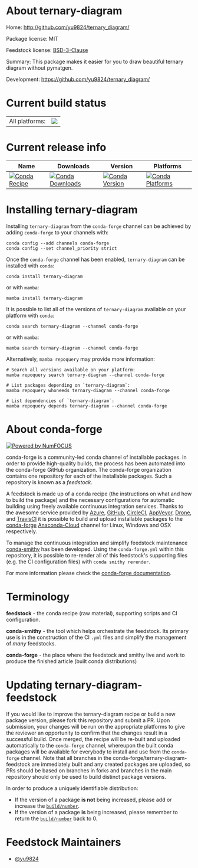 About ternary-diagram
=====================

Home: http://github.com/yu9824/ternary_diagram/

Package license: MIT

Feedstock license: [BSD-3-Clause](https://github.com/conda-forge/ternary-diagram-feedstock/blob/main/LICENSE.txt)

Summary: This package makes it easier for you to draw beautiful ternary diagram without pymatgen.

Development: https://github.com/yu9824/ternary_diagram/

Current build status
====================


<table><tr><td>All platforms:</td>
    <td>
      <a href="https://dev.azure.com/conda-forge/feedstock-builds/_build/latest?definitionId=16222&branchName=main">
        <img src="https://dev.azure.com/conda-forge/feedstock-builds/_apis/build/status/ternary-diagram-feedstock?branchName=main">
      </a>
    </td>
  </tr>
</table>

Current release info
====================

| Name | Downloads | Version | Platforms |
| --- | --- | --- | --- |
| [![Conda Recipe](https://img.shields.io/badge/recipe-ternary--diagram-green.svg)](https://anaconda.org/conda-forge/ternary-diagram) | [![Conda Downloads](https://img.shields.io/conda/dn/conda-forge/ternary-diagram.svg)](https://anaconda.org/conda-forge/ternary-diagram) | [![Conda Version](https://img.shields.io/conda/vn/conda-forge/ternary-diagram.svg)](https://anaconda.org/conda-forge/ternary-diagram) | [![Conda Platforms](https://img.shields.io/conda/pn/conda-forge/ternary-diagram.svg)](https://anaconda.org/conda-forge/ternary-diagram) |

Installing ternary-diagram
==========================

Installing `ternary-diagram` from the `conda-forge` channel can be achieved by adding `conda-forge` to your channels with:

```
conda config --add channels conda-forge
conda config --set channel_priority strict
```

Once the `conda-forge` channel has been enabled, `ternary-diagram` can be installed with `conda`:

```
conda install ternary-diagram
```

or with `mamba`:

```
mamba install ternary-diagram
```

It is possible to list all of the versions of `ternary-diagram` available on your platform with `conda`:

```
conda search ternary-diagram --channel conda-forge
```

or with `mamba`:

```
mamba search ternary-diagram --channel conda-forge
```

Alternatively, `mamba repoquery` may provide more information:

```
# Search all versions available on your platform:
mamba repoquery search ternary-diagram --channel conda-forge

# List packages depending on `ternary-diagram`:
mamba repoquery whoneeds ternary-diagram --channel conda-forge

# List dependencies of `ternary-diagram`:
mamba repoquery depends ternary-diagram --channel conda-forge
```


About conda-forge
=================

[![Powered by
NumFOCUS](https://img.shields.io/badge/powered%20by-NumFOCUS-orange.svg?style=flat&colorA=E1523D&colorB=007D8A)](https://numfocus.org)

conda-forge is a community-led conda channel of installable packages.
In order to provide high-quality builds, the process has been automated into the
conda-forge GitHub organization. The conda-forge organization contains one repository
for each of the installable packages. Such a repository is known as a *feedstock*.

A feedstock is made up of a conda recipe (the instructions on what and how to build
the package) and the necessary configurations for automatic building using freely
available continuous integration services. Thanks to the awesome service provided by
[Azure](https://azure.microsoft.com/en-us/services/devops/), [GitHub](https://github.com/),
[CircleCI](https://circleci.com/), [AppVeyor](https://www.appveyor.com/),
[Drone](https://cloud.drone.io/welcome), and [TravisCI](https://travis-ci.com/)
it is possible to build and upload installable packages to the
[conda-forge](https://anaconda.org/conda-forge) [Anaconda-Cloud](https://anaconda.org/)
channel for Linux, Windows and OSX respectively.

To manage the continuous integration and simplify feedstock maintenance
[conda-smithy](https://github.com/conda-forge/conda-smithy) has been developed.
Using the ``conda-forge.yml`` within this repository, it is possible to re-render all of
this feedstock's supporting files (e.g. the CI configuration files) with ``conda smithy rerender``.

For more information please check the [conda-forge documentation](https://conda-forge.org/docs/).

Terminology
===========

**feedstock** - the conda recipe (raw material), supporting scripts and CI configuration.

**conda-smithy** - the tool which helps orchestrate the feedstock.
                   Its primary use is in the construction of the CI ``.yml`` files
                   and simplify the management of *many* feedstocks.

**conda-forge** - the place where the feedstock and smithy live and work to
                  produce the finished article (built conda distributions)


Updating ternary-diagram-feedstock
==================================

If you would like to improve the ternary-diagram recipe or build a new
package version, please fork this repository and submit a PR. Upon submission,
your changes will be run on the appropriate platforms to give the reviewer an
opportunity to confirm that the changes result in a successful build. Once
merged, the recipe will be re-built and uploaded automatically to the
`conda-forge` channel, whereupon the built conda packages will be available for
everybody to install and use from the `conda-forge` channel.
Note that all branches in the conda-forge/ternary-diagram-feedstock are
immediately built and any created packages are uploaded, so PRs should be based
on branches in forks and branches in the main repository should only be used to
build distinct package versions.

In order to produce a uniquely identifiable distribution:
 * If the version of a package **is not** being increased, please add or increase
   the [``build/number``](https://docs.conda.io/projects/conda-build/en/latest/resources/define-metadata.html#build-number-and-string).
 * If the version of a package **is** being increased, please remember to return
   the [``build/number``](https://docs.conda.io/projects/conda-build/en/latest/resources/define-metadata.html#build-number-and-string)
   back to 0.

Feedstock Maintainers
=====================

* [@yu9824](https://github.com/yu9824/)

